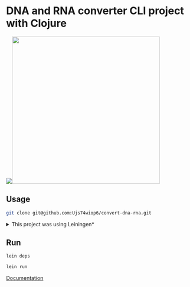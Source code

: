 # DNA and RNA converter CLI project with Clojure  

<img src="https://upload.wikimedia.org/wikipedia/commons/1/16/DNA_orbit_animated.gif"><img src="https://cdn.worldvectorlogo.com/logos/clojure-1.svg" style="width: 400px; height: 400px;">

## Usage
```bash
git clone git@github.com:Ujs74wiop6/convert-dna-rna.git
```

<details>
<summary>This project was using Leiningen*</summary>
 <a href="https://leiningen.org">Leiningen</a> is dependency and package management for the Clojure language.
</details>

## Run

```bash
lein deps
```
```bash
lein run
```

[Documentation](https://practical.li/clojure/simple-projects/)
